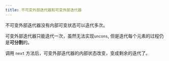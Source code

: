 ```yaml
---
title: 不可变外部迭代器和可变外部迭代器
---
```



不可变外部迭代器没有内部可变状态可以迭代多次。

可变外部迭代器只能迭代一次，虽然无法实现`uncons`, 但是迭代每个元素的过程仍是**可分割**的。

调用 `next` 方法后，可变外部迭代器的内部状态改变，变成剩余的迭代了。